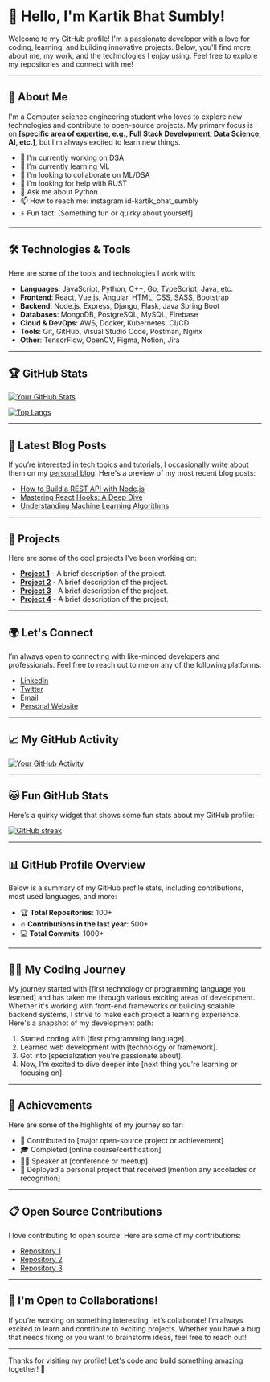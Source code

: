 # 👋 Hello, I'm Kartik Bhat Sumbly!

Welcome to my GitHub profile! I'm a passionate developer with a love for coding, learning, and building innovative projects. Below, you'll find more about me, my work, and the technologies I enjoy using. Feel free to explore my repositories and connect with me!

---

## 🚀 About Me

I'm a Computer science engineering student who loves to explore new technologies and contribute to open-source projects. My primary focus is on **[specific area of expertise, e.g., Full Stack Development, Data Science, AI, etc.]**, but I'm always excited to learn new things.

- 🔭 I’m currently working on DSA
- 🌱 I’m currently learning ML
- 👯 I’m looking to collaborate on ML/DSA
- 🤔 I’m looking for help with RUST
- 💬 Ask me about Python
- 📫 How to reach me: instagram id-kartik_bhat_sumbly
- ⚡ Fun fact: [Something fun or quirky about yourself]

---

## 🛠️ Technologies & Tools

Here are some of the tools and technologies I work with:

- **Languages**: JavaScript, Python, C++, Go, TypeScript, Java, etc.
- **Frontend**: React, Vue.js, Angular, HTML, CSS, SASS, Bootstrap
- **Backend**: Node.js, Express, Django, Flask, Java Spring Boot
- **Databases**: MongoDB, PostgreSQL, MySQL, Firebase
- **Cloud & DevOps**: AWS, Docker, Kubernetes, CI/CD
- **Tools**: Git, GitHub, Visual Studio Code, Postman, Nginx
- **Other**: TensorFlow, OpenCV, Figma, Notion, Jira

---

## 🏆 GitHub Stats

[![Your GitHub Stats](https://github-readme-stats.vercel.app/api?username=your-github-username&show_icons=true&hide_title=true&count_private=true&hide=prs&theme=radical)](https://github.com/your-github-username)

[![Top Langs](https://github-readme-stats.vercel.app/api/top-langs/?username=your-github-username&langs_count=10&theme=radical)](https://github.com/your-github-username)

---

## 📅 Latest Blog Posts

If you’re interested in tech topics and tutorials, I occasionally write about them on my [personal blog](your-blog-link). Here's a preview of my most recent blog posts:

- [How to Build a REST API with Node.js](your-blog-link)
- [Mastering React Hooks: A Deep Dive](your-blog-link)
- [Understanding Machine Learning Algorithms](your-blog-link)

---

## 💼 Projects

Here are some of the cool projects I’ve been working on:

- [**Project 1**](link-to-project) - A brief description of the project.
- [**Project 2**](link-to-project) - A brief description of the project.
- [**Project 3**](link-to-project) - A brief description of the project.
- [**Project 4**](link-to-project) - A brief description of the project.

---

## 🌍 Let's Connect

I’m always open to connecting with like-minded developers and professionals. Feel free to reach out to me on any of the following platforms:

- [LinkedIn](your-linkedin-url)
- [Twitter](your-twitter-url)
- [Email](your-email)
- [Personal Website](your-website-url)

---

## 📈 My GitHub Activity

<!-- This widget shows a contribution graph -->
[![Your GitHub Activity](https://github-readme-activity-graph.cyclic.app/graph?username=your-github-username&theme=react)](https://github.com/your-github-username)

---

## 🐱 Fun GitHub Stats

Here’s a quirky widget that shows some fun stats about my GitHub profile:

[![GitHub streak](https://github-readme-streak-stats.herokuapp.com/?user=your-github-username&theme=radical)](https://github.com/your-github-username)

---

## 📊 GitHub Profile Overview

Below is a summary of my GitHub profile stats, including contributions, most used languages, and more:

- 🏆 **Total Repositories**: 100+
- 🔥 **Contributions in the last year**: 500+
- 💻 **Total Commits**: 1000+

---

## 🧑‍💻 My Coding Journey

My journey started with [first technology or programming language you learned] and has taken me through various exciting areas of development. Whether it's working with front-end frameworks or building scalable backend systems, I strive to make each project a learning experience. Here's a snapshot of my development path:

1. Started coding with [first programming language].
2. Learned web development with [technology or framework].
3. Got into [specialization you're passionate about].
4. Now, I'm excited to dive deeper into [next thing you're learning or focusing on].

---

## 🎉 Achievements

Here are some of the highlights of my journey so far:

- 🥇 Contributed to [major open-source project or achievement]
- 🎓 Completed [online course/certification]
- 🧑‍🏫 Speaker at [conference or meetup]
- 🚀 Deployed a personal project that received [mention any accolades or recognition]

---

## 📋 Open Source Contributions

I love contributing to open source! Here are some of my contributions:

- [Repository 1](link-to-contribution)
- [Repository 2](link-to-contribution)
- [Repository 3](link-to-contribution)

---

## 👥 I'm Open to Collaborations!

If you’re working on something interesting, let’s collaborate! I’m always excited to learn and contribute to exciting projects. Whether you have a bug that needs fixing or you want to brainstorm ideas, feel free to reach out!

---

Thanks for visiting my profile! Let's code and build something amazing together! 🚀
